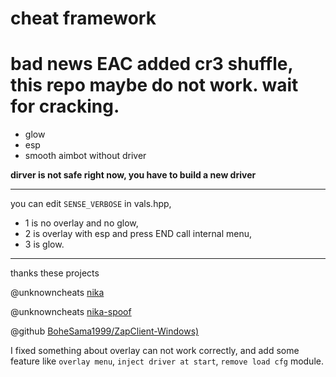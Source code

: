 # cheat framework
# bad news EAC added cr3 shuffle, this repo maybe do not work. wait for cracking.

* glow
* esp
* smooth aimbot without driver

**dirver is not safe right now, you have to build a new driver**

---

you can edit `SENSE_VERBOSE` in vals.hpp, 

* 1 is no overlay and no glow,
* 2 is overlay with esp and press END call internal menu,
* 3 is glow.



---
thanks these projects

@unknowncheats [nika](https://www.unknowncheats.me/forum/apex-legends/628823-zap-client-legitbot-ragebot-glow-esp.html)

@unknowncheats [nika-spoof](https://www.unknowncheats.me/forum/apex-legends/640853-nika-read.html)

@github [BoheSama1999/ZapClient-Windows)](https://github.com/BoheSama1999/ZapClient-Windows)


I fixed something about overlay can not work correctly, and add some feature like `overlay menu`, `inject driver at start`, `remove load cfg` module.
